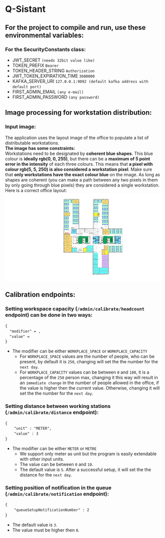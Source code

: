 # Q-Sistant

## For the project to compile and run, use these environmental variables:

### For the SecurityConstants class:

- JWT_SECRET                                `(needs 32bit value like)`
- TOKEN_PREFIX                              `Bearer`
- TOKEN_HEADER_STRING                       `Authorization`
- JWT_TOKEN_EXPIRATION_TIME                 `3600000`
- KAFKA_SERVER_URI                          `127.0.0.1:9092 (default kafka address with default port)`
- FIRST_ADMIN_EMAIL                         `(any e-mail)`
- FIRST_ADMIN_PASSWORD                      `(any password)`

## Image processing for workstation distribution:
### Input image:
The application uses the layout image of the office to populate a list of distributable workstations.  
**The image has some constraints:**  
Workstations need to be designated by **coherent blue shapes**. This blue colour is **ideally rgb(0, 0, 255)**, but there can be a **maximum of 5 point error in the intensity** of each three colours. This means that **a pixel with colour rgb(5, 5, 250) is also considered a workstation pixel**. Make sure that **only workstations have the exact colour blue** on the image. As long as shapes are coherent (you can make a path between any two pixels in them by only going through blue pixels) they are considered a single workstation.  
Here is a correct office layout:
![A correct office layout](https://github.com/mrbelpit/Q-Sistant/blob/master/layout/accenture_layout.jpg?raw=true)  

## Calibration endpoints:

### Setting workspace capacity (`/admin/calibrate/headcount` endpoint) can be done in two ways:
```xml
{
  "modifier" = ,
  "value" = 
}
```
- The modifier can be either `WORKPLACE_SPACE` or `WORKPLACE_CAPACITY`
	- For `WORKPLACE_SPACE` values are the number of people, who can be present, by default it is `250`, changing will set the the number for the `next day`.
	- For `WORKPLACE_CAPACITY` values can be between `0` and `100`, it is a percentage of the `250` person max, changing it this way will result in an `immediate change` in the number of people allowed in the office, if the value is higher then the current value. Otherwise, changing it will set the the number for the `next day`.

### Setting distance between working stations (`/admin/calibrate/distance` endpoint):
```xml
{
    "unit" : "METER",
    "value" : 3
}
```
- The modifier can be either `METER` or `METRE`
  - We support only meter as unit but the program is easily extendable with other input units.
  - The value can be between `0` and `10`.
  - The default value is `5`. After a successful setup, it will set the the distance for the `next day`.
  
### Setting position of notification in the queue (`/admin/calibrate/notification` endpoint):
```xml
{
    "queueSetupNotificationNumber" : 2  
}
```
- The default value is `3`.
- The value must be higher then `0`.
